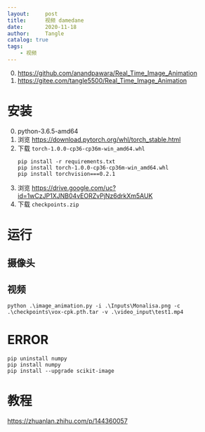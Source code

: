 ```yaml
---
layout:     post
title:      视频 damedane
date:       2020-11-18
author:     Tangle
catalog: true
tags:
    - 视频
---
```


0. <https://github.com/anandpawara/Real_Time_Image_Animation>
0. <https://gitee.com/tangle5500/Real_Time_Image_Animation>

# 安装

0. python-3.6.5-amd64
0. 浏览 <https://download.pytorch.org/whl/torch_stable.html>
0. 下载 `torch-1.0.0-cp36-cp36m-win_amd64.whl`
    ```
    pip install -r requirements.txt
    pip install torch-1.0.0-cp36-cp36m-win_amd64.whl
    pip install torchvision===0.2.1
    ```
0. 浏览 <https://drive.google.com/uc?id=1wCzJP1XJNB04vEORZvPjNz6drkXm5AUK>
0. 下载 `checkpoints.zip`

# 运行

## 摄像头

## 视频

```
python .\image_animation.py -i .\Inputs\Monalisa.png -c .\checkpoints\vox-cpk.pth.tar -v .\video_input\test1.mp4
```

# ERROR

```
pip uninstall numpy
pip install numpy
pip install --upgrade scikit-image
```

# 教程

<https://zhuanlan.zhihu.com/p/144360057>

